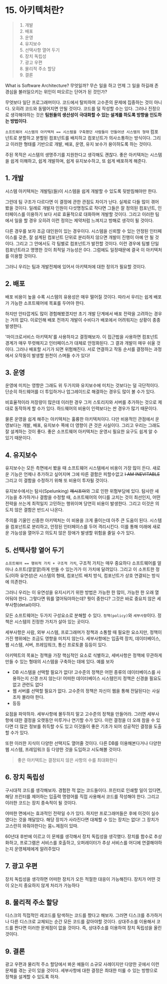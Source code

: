 # 15. 아키텍처란?

> 1. 개발
> 2. 배포
> 3. 운영
> 4. 유지보수
> 5. 선택사항 열어 두기
> 6. 장치 독립성
> 7. 광고 우편
> 8. 물리적 주소 할당
> 9. 결론

What is Software Architecture? 무엇일까? 무슨 일을 하고 언제 그 일을 하길래 존경심을 불러일으키는 위인이 떠오르는 단어가 된 것인가?

무엇보다 일단 프로그래머이다. 코드에서 탈피하여 고수준의 문제에 집중하는 것이 아니다. 오히려 코드와 동떨어지면 안될 것이다. 코드를 덜 작성할 수는 있다. 그러나 진정으로 생각해야하는 것은 **팀원들의 생산성이 극대화할 수 있는 설계를 하도록 방향을 인도하는 방법이다**.

`소프트웨어 시스템의 아키텍처 == 시스템을 구축했던 사람들이 만들어낸 시스템의 형태` 컴포넌트로 분할하고 분할된 컴포넌트를 배치하고 컴포넌트가 의사소통하는 방식이다. 그리고 이러한 형태를 기반으로 개발, 배포, 운영, 유지 보수가 용이하도록 하는 것이다.

주된 목적은 시스템의 생명주기를 지원한다고 생각해도 괜찮다. 좋은 아키텍처는 시스템을 쉽게 이해하고, 쉽게 개발하며, 쉽게 유지보수하고, 또 쉽게 배포하게 해준다.

## 1. 개발

시스템 아키텍처는 개발팀(들)이 시스템을 쉽게 개발할 수 있도록 뒷받침해야만 한다.

그런데 팀 구조가 다르다면 이 결정에 관한 관점도 차이가 난다. 실제로 다들 많이 겪어봤을 것이다. 일례로 개발자 인원이 다섯명정도로 작다면 그들은 잘 정의된 컴포넌트, 인터페이스를 이용하기 보다 서로 효율적으로 대화하며 개발할 것이다. 그리고 이러한 팀에서 일을 할 경우 오히려 이런 정의는 제약처럼 느껴지고 방해로 생각이 될 것이다.

다른 경우를 보자 조금 대인원이 있는 경우이다. 시스템을 신뢰할 수 있는 안정된 인터페이스를 갖춘, 잘 설계된 컴포넌트 단위로 분리하지 않으면 개발이 진행이 아예 안 될 것이다. 그리고 그 안에서도 각 팀별로 컴포넌트가 발전할 것이다. 이런 경우에 팀별 단일 컴포넌트라고 명명한 것이 최적일 가능성은 0다. 그럼에도 일정때문에 결국 이 아키텍처를 이용할 것이다.

그러니 우리는 팀과 개발전체에 있어서 아키텍처에 대한 정의가 필요할 것이다.

## 2. 배포

배포 비용이 높을 수록 시스템의 유용성은 매우 떨어질 것이다. 따라서 우리는 쉽게 배포가 가능한 소프트웨어에 목표를 두어야 한다.

하지만 안타깝게도 많이 경험해봤겠지만 초기 개발 단계에서 배포 전략을 고려하는 경우는 거의 없다. 이로인해 배포 전까지 개발이 수비다가 배포에서 어려워지는 상황이 종종 발생한다.

'마이크로서비스 아키텍처'를 사용하자고 결정해보자. 이 접근법을 사용하면 컴포넌트 경계가 매우 뚜렷해지고 인터페이스가 대체로 안정화된다. 그 결과 개발이 매우 쉬울 것이다. 그러나 배포할 시기가 되면 위험해진다. 서로 연결하고 작동 순서를 결정하는 과정에서 오작동이 발생할 원천이 스며들 수가 있다!

## 3. 운영

운영에 미치는 영향은 그래도 위 두가지와 유지보수에 미치는 것보다는 덜 극단적이다. 단순히 하드웨어를 더 투입하거나 업그레이드로 해결하는 경우도 많이 볼 수가 있다.

비효율적이라 저장량이 많은데 이러한 경우 그저 스토리지와 서버를 추가하는 것으로 제대로 동작하게 할 수가 있다. 하드웨어의 비용이 인력보다는 싼 경우가 많기 때문이다.

물론 운영을 쉽게 해주는 아키텍처는 훌륭한 아키텍처이다. 다만 비용적인 관점에서 운영보다는 개발, 배포, 유지보수 쪽에 더 영향이 큰 것은 사실이다. 그리고 우리는 그래도 잘 설계하는 것이 좋다. 좋은 소프트웨어 아키텍처는 운영시 필요한 요구도 쉽게 알 수 있기 때문이다.

## 4. 유지보수

유지보수는 모든 측면에서 봤을 때 소프트웨어 시스템에서 비용이 가장 많이 든다. 새로운 기능은 언제나 추가하고 싶어지며 그에 따른 결함은 피할수없고 ~~I AM INEVITABLE~~ 그리고 이 결함을 수정하기 위해 또 비용이 투자될 것이다.

유지보수에서는 탐사(Spelunking) ~~깨시조아~~와 그로 인한 위험부담에 있다. 탐사란 새 기능을 추가하거나 결함을 수정할 때, 소프트웨어의 어디를 고치는 것이 최선인지, 어떤 전략을 쓰는게 최적일지 고민하는 행위이며 당연히 비용이 발생한다. 그리고 이것은 의도치 않은 결함은 반드시 나온다.

주의를 기울인 신중한 아키텍처는 이 비용을 크게 줄이는데 아주 큰 도움이 된다. 시스템을 컴포넌트로 분리하고, 안정된 인터페이스를 두어 격리시킨다. 이를 통해 미래에 새로운 가능성을 열어두고 의도치 않은 장애가 발생할 위험을 줄일 수가 있다.

## 5. 선택사항 열어 두기

`소프트웨어 == 행위적 가치 + 구조적 가치`, 구조적 가치는 매우 중요하다 소프트웨어를 얼마나 소프트(깔깔깔)하게 만들 수 있는가가 이 가치에 달려있다. 그리고 이 소프트한 정도(이하 유연성)은 시스템의 형태, 컴포넌트 배치 방식, 컴포넌트가 상호 연결되는 방식에 의존한다.

그러니 우리는 이 유연성을 유지시키기 위한 방법은 가능한 한 많이, 가능한 한 오래 열어둬야 한다. 그렇다면 뭐를 열어둬야하는데? 뭣이 중한디? 그것은 바로 중요치 않은 세부사항(detail)이다.

모든 소프트웨어는 두가지 구성요소로 분해할 수 있다. `정책(policy)`와 `세부사항`이다. 정책은 시스템의 진정한 가치가 살아 있는 곳이다.

세부사항은 사람, 외부 시스템, 프로그래머가 정책과 소통할 때 필요한 요소지만, 정책이 가진 행위에는 조금도 영향을 미치지 않는다. 세부사항에는 입출력 장치, 데이터베이스, 웹 시스템, 서버, 프레임워크, 통신 프로토콜 등등이 있다.

아키텍트의 목표는 정책을 가장 핵심적인 요소로 식별하고, 세버사항은 정책에 무관하게 만들 수 있는 형태의 시스템을 구축하는 데에 있다. 예를 보자

- DB 시스템을 선택할 필요가 없다! 고수준의 정책은 어떤 종류의 데이터베이스를 사용하는지 신경 쓰지 않는다! 어떠한 데이터베이스 시스템인지 정책은 신경쓸 필요도 없고 관련도 없다
- 웹 서버를 선택할 필요가 없다. 고수준의 정책은 자신이 웹을 통해 전달된다는 사실조차 몰라야 한다.
- 등등

요점을 파악하자. 세부사항에 몰두하지 말고 고수준의 정책을 만들어라. 그러면 세부사항에 대한 결정을 오랫동안 미루거나 연기할 수가 있다. 이런 결정을 더 오래 참을 수 있다면 더 많은 정보를 취득할 수도 있고 이것들이 좋은 기초가 되어 성공적인 결정을 도출할 수가 있다.

또한 이러한 지식이 다양한 선택지도 열어줄 것이다. 다른 DB를 이용해본다거나 다양한 웹 시스템, 프레임워크 등 다양한 것을 도입하고 시도해볼 것이다.

> 좋은 아키텍트는 결정되지 않은 사항의 수를 최대화한다

## 6. 장치 독립성

구시대적 코드를 생각해보자. 경험한 적 없는 코드들이다. 프린터로 인쇄할 일이 있다면, 해당 프린터를 제어하는 입출력 명령어를 직접 사용해서 코드를 작성해야 한다. 그리고 이러한 코드는 장치 종속적이 될 것이다.

어떠한 면에서는 효과적인 전략일 수가 있다. 하지만 프로그래머들은 후에 이것이 실수였다는 것을 깨달았다. 해당 장치가 사라진다면 대체할 수 있는 장치는 없다! 그 장치가 고스란히 와줘야한다는 뭄ㄴ제점이 있따.

60년대 후반에 이르고 이 문제를 생각해서 장치 독립성을 생각했다. 장치를 함수로 추상화하고, 프로그램은 서비스를 호출하고, 오퍼레이터가 추상 서비스를 어디에 연결해야하는지 운영체제에게 알려주었다

## 7. 광고 우편

장치 독립성을 생각하면 어떠한 장치가 오든 적절한 대응이 가능해진다. 장치가 어떤 것이 오는지 중요하지 않게 처리가 가능하다

## 8. 물리적 주소 할당

디스크의 직접적인 레코드를 탐색하는 코드를 짰다고 해보자. 그러면 디스크를 추가하거나 다른 디스크로 교체되는 순간 모든 코드를 갈아야할 것이다. 상대주소를 이용해서 코드를 짠다면 이러한 문제점이 없을 것이다. 즉, 상대주소를 이용하여 장치 독립성을 올린 것이다.

## 9. 결론

광고 우편과 물리적 주소 할당에서 봐온 예들이 소규모 사례이지만 다양한 곳에서 이런 문제를 겪는 곳이 있을 것이다. 세부사항에 대한 결정은 최대한 미룰 수 있는 방향으로 정책을 설계할 수 있도록 하자.
